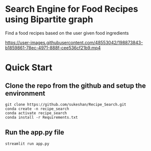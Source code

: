 # Search Engine for Food Recipes using Bipartite graph
Find a food recipes based on the user given food ingredients

https://user-images.githubusercontent.com/48553042/198873843-b1859861-78ec-4971-888f-cee536cf21b9.mp4

# Quick Start
## Clone the repo from the github and setup the environment
  
    git clone https://github.com/sukeshan/Recipe_Search.git
    conda create -n recipe_search
    conda activate recipe_search
    conda install -r Requirements.txt
    
## Run the app.py file

    streamlit run app.py
